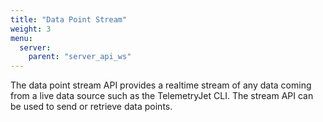 ```yaml
---
title: "Data Point Stream"
weight: 3
menu:
  server:
    parent: "server_api_ws"
---
```


The data point stream API provides a realtime stream of any data coming from a live data source such as the TelemetryJet CLI. The stream API can be used to send or retrieve data points.
